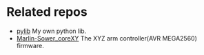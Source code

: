 # Related repos
- [pylib](https://github.com/voicevon/pylib)  My own python lib.
- [Marlin-Sower_coreXY](https://github.com/voicevon/Marlin/tree/sower_coreXY) The XYZ arm controller(AVR MEGA2560) firmware.
